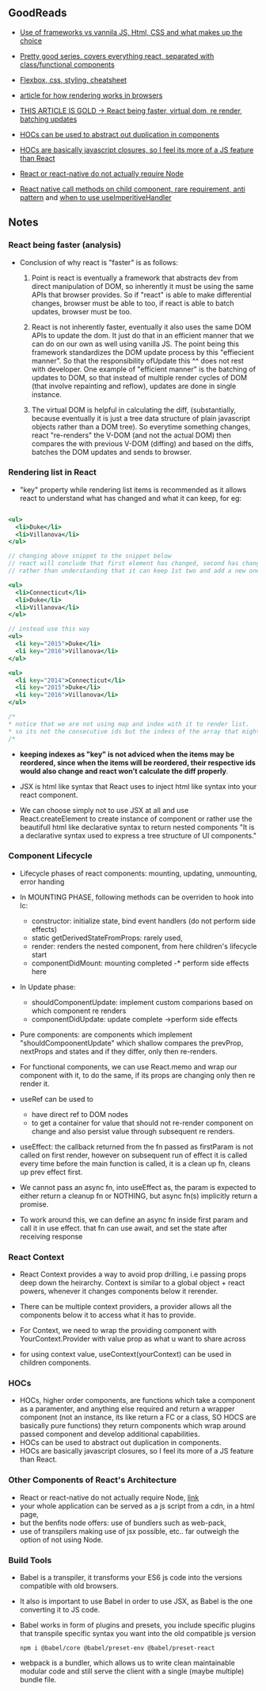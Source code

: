 ## GoodReads
- [Use of frameworks vs vannila JS, Html, CSS and what makes up the choice](https://stackoverflow.blog/2020/02/03/is-it-time-for-a-front-end-framework/)

- [Pretty good series, covers everything react, separated with class/functional components](https://www.youtube.com/watch?v=QFaFIcGhPoM&list=PLC3y8-rFHvwgg3vaYJgHGnModB54rxOk3)

- [Flexbox, css, styling, cheatsheet](https://css-tricks.com/snippets/css/a-guide-to-flexbox/)

- [article for how rendering works in browsers](https://medium.com/technogise/dom-manipulation-in-browser-59b793bee559)
- [THIS ARTICLE IS GOLD -> React being faster, virtual dom, re render, batching updates](https://stackoverflow.com/a/61272492/7930262)

- [HOCs can be used to abstract out duplication in components](https://reactjs.org/docs/higher-order-components.html)

- [HOCs are basically javascript closures, so I feel its more of a JS feature than React](https://www.youtube.com/watch?v=rsBQj6X7UK8&list=PLC3y8-rFHvwgg3vaYJgHGnModB54rxOk3&index=34)

- [React or react-native do not actually require Node](https://stackoverflow.com/a/41839733/7930262)

- [React native call methods on child component, rare requirement, anti pattern](https://medium.com/@nugen/react-hooks-calling-child-component-function-from-parent-component-4ea249d00740) and [when to use useImperitiveHandler](https://stackoverflow.com/questions/57005663/when-to-use-useimperativehandle-uselayouteffect-and-usedebugvalue)

## Notes

### React being faster (analysis)
* Conclusion of why react is "faster" is as follows:
	1.	Point is react is eventually a framework that abstracts dev from direct manipulation of DOM, so inherently it must 
		be using the same APIs that browser provides. So if "react" is able to make differential changes, browser must be able to too, if react is able to batch updates, browser must be too.
	2. 	React is not inherently faster, eventually it also uses the same DOM APIs to update the dom. 
		It just do that in an efficient manner that we can do on our own as well using vanilla JS.
		The point being this framework standardizes the DOM update process by this "effiecient manner".
		So that the responsibility ofUpdate this ^^ does not rest with developer.
		One example of "efficient manner" is the batching of updates to DOM, so that instead of multiple render cycles of DOM (that involve repainting and reflow), updates are done in single instance.

	3. 	The virtual DOM is helpful in calculating the diff, (substantially, because eventually it is just a tree data
		structure of plain javascript objects rather than a DOM tree).
		So everytime something changes, react "re-renders" the V-DOM (and not the actual DOM) then compares the with previous V-DOM (diffing) and based on the diffs, batches the DOM updates and sends to browser.

### Rendering list in React

* "key" property while rendering list items is recommended as it allows react to understand what has changed and what it can keep, for eg:
```jsx

<ul>
  <li>Duke</li>
  <li>Villanova</li>
</ul>

// changing above snippet to the snippet below
// react will conclude that first element has changed, second has changed and a new one is added at the end (roughly)
// rather than understanding that it can keep 1st two and add a new one at the top

<ul>
  <li>Connecticut</li>
  <li>Duke</li>
  <li>Villanova</li>
</ul>

// instead use this way
<ul>
  <li key="2015">Duke</li>
  <li key="2016">Villanova</li>
</ul>

<ul>
  <li key="2014">Connecticut</li>
  <li key="2015">Duke</li>
  <li key="2016">Villanova</li>
</ul>

/*
* notice that we are not using map and index with it to render list.
* so its not the consecutive ids but the indexs of the array that might cause problem
/*
```

* **keeping indexes as "key" is not adviced when the items may be reordered, since when the items will be reordered, their respective ids would also change and react won't calculate the diff properly**.

* JSX is html like syntax that React uses to inject html like syntax into your react component.
* We can choose simply not to use JSX at all and use React.createElement to create instance of component or rather use the beautifull html like declarative syntax to return nested components
"It is a declarative syntax used to express a tree structure of UI components."

### Component Lifecycle
* Lifecycle phases of react components: mounting, updating, unmounting, error handing
* In MOUNTING PHASE, following methods can be overriden to hook into lc:
	* constructor: initialize state, bind event handlers (do not perform side effects)
	* static getDerivedStateFromProps: rarely used,
	* render: renders the nested component, from here children's lifecycle start
	* componentDidMount: mounting completed -* perform side effects here

* In Update phase:
	* shouldComponentUpdate: implement custom comparions based on which component re renders
	* componentDidUpdate: update complete ->perform side effects

* Pure components: are components which implement "shouldCompoonentUpdate" which shallow compares the prevProp, nextProps and states
 and if they differ, only then re-renders.

* For functional components, we can use React.memo and wrap our component with it, to do the same, if its props are changing only then re render it.

* useRef can be used to 
	* have direct ref to DOM nodes
	* to get a container for value that should not re-render component on change 
and also persist value through subsequent re renders.

* useEffect: the callback returned from the fn passed as firstParam is not called on first render, however on subsequent run of effect it is called every time before the main function is called, it is a clean up fn, cleans up prev effect first.

* We cannot pass an async fn, into useEffect as, the param is expected to either return a cleanup fn or NOTHING, but async fn(s) implicitly return a promise.
* To work around this, we can define an async fn inside first param and call it in use effect. that fn can use await, and set the state after receiving response

### React Context
* React Context provides a way to avoid prop drilling, i.e passing props deep down the heirarchy. Context is similar to a global object + react powers, whenever it changes components below it rerender.

* There can be multiple context providers, a provider allows all the components below it to access what it has to provide.

* For Context, we need to wrap the providing component with YourContext.Provider with value prop as what u want to share across

* for using context value, useContext(yourContext) can be used in children components.

### HOCs
* HOCs, higher order components, are functions which take a component as a paramenter, and anything else required and return a wrapper component (not an instance, its like return a FC or a class, SO HOCS are basically pure functions) they return components which wrap around passed component and develop additional capabilities.
* HOCs can be used to abstract out duplication in components.
* HOCs are basically javascript closures, so I feel its more of a JS feature than React.


### Other Components of React's Architecture

* React or react-native do not actually require Node, [link](https://stackoverflow.com/a/41839733/7930262)
* your whole application can be served as a js script from a cdn, in a html page,
* but the benfits node offers: use of bundlers such as web-pack,
* use of transpilers making use of jsx possible, etc.. far outweigh the option of not using Node.

### Build Tools

* Babel is a transpiler, it transforms your ES6 js code into the versions compatible with old browsers.
* It also is important to use Babel in order to use JSX, as Babel is the one converting it to JS code.
* Babel works in form of plugins and presets, you include specific plugins that 
  transpile specific syntax you want into the old compatible js version
	```
	npm i @babel/core @babel/preset-env @babel/preset-react  	
	```

* webpack is a bundler, which allows us to write clean maintainable modular code 
  and still serve the client with a single (maybe multiple) bundle file.

